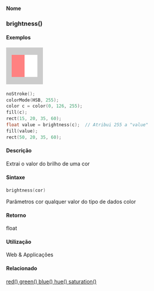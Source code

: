 
#### Nome
### brightness()

#### Exemplos
<img border="0" height="100" src="media/brightness_.gif" width="100"/>

```pde
noStroke(); 
colorMode(HSB, 255); 
color c = color(0, 126, 255); 
fill(c); 
rect(15, 20, 35, 60); 
float value = brightness(c);  // Atribui 255 a "value"
fill(value); 
rect(50, 20, 35, 60); 

```

#### Descrição
Extrai o valor do brilho de uma cor

#### Sintaxe
```pde
brightness(cor)

```
Parâmetros
cor
qualquer valor do tipo de dados color



#### Retorno

	
float

#### Utilização

	
Web & Applicações

#### Relacionado
[red() ](red_
)
[green() ](green_
)
[blue() ](blue_
)
[hue() ](hue_
)
[saturation() ](saturation_
)

